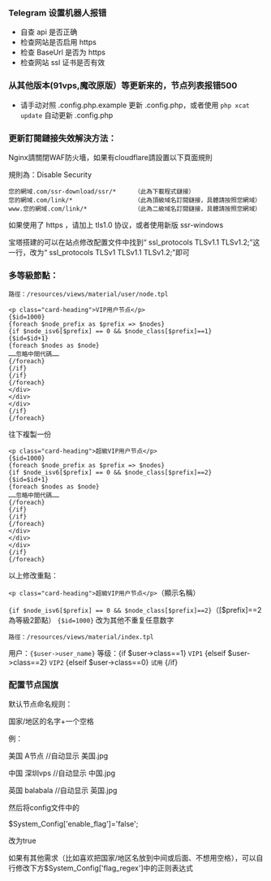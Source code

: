 ### Telegram 设置机器人报错
* 自查 api 是否正确
* 检查网站是否启用 https
* 检查 BaseUrl 是否为 https
* 检查网站 ssl 证书是否有效

### 从其他版本(91vps,魔改原版）等更新来的，节点列表报错500
* 请手动对照 .config.php.example 更新 .config.php，或者使用 `php xcat update` 自动更新 .config.php

### 更新訂閱鏈接失效解決方法：

Nginx請關閉WAF防火墻，如果有cloudflare請設置以下頁面規則

規則為：Disable Security
```
您的網域.com/ssr-download/ssr/*     （此為下載程式鏈接）
您的網域.com/link/*                 （此為頂級域名訂閱鏈接，具體請按照您網域）
www.您的網域.com/link/*             （此為二級域名訂閱鏈接，具體請按照您網域）
```
如果使用了 https ，请加上 tls1.0 协议，或者使用新版 ssr-windows

宝塔搭建的可以在站点修改配置文件中找到“ ssl_protocols TLSv1.1 TLSv1.2;”这一行，改为“ ssl_protocols TLSv1 TLSv1.1 TLSv1.2;”即可

### 多等級節點：

`路徑：/resources/views/material/user/node.tpl`

```
<p class="card-heading">VIP用户节点</p>
{$id=1000}
{foreach $node_prefix as $prefix => $nodes}
{if $node_isv6[$prefix] == 0 && $node_class[$prefix]==1}
{$id=$id+1}
{foreach $nodes as $node}
……忽略中間代碼……
{/foreach}
{/if}
{/if}
{/foreach}
</div>
</div>
</div>
{/if}
{/foreach}
```
往下複製一份

```
<p class="card-heading">超級VIP用户节点</p>
{$id=1000}
{foreach $node_prefix as $prefix => $nodes}
{if $node_isv6[$prefix] == 0 && $node_class[$prefix]==2}
{$id=$id+1}
{foreach $nodes as $node}
……忽略中間代碼……
{/foreach}
{/if}
{/if}
{/foreach}
</div>
</div>
</div>
{/if}
{/foreach}
```
以上修改重點：

`<p class="card-heading">超級VIP用户节点</p>`（顯示名稱）

`{if $node_isv6[$prefix] == 0 && $node_class[$prefix]==2}`（[$prefix]==2為等級2節點）
`{$id=1000}` 改为其他不重复任意数字



`路徑：/resources/views/material/index.tpl`
<p>用户：<code>{$user->user_name}</code>
 等级：{if $user->class==1}
<code>VIP1</code>
 {elseif $user->class==2}
<code>VIP2</code>
{elseif $user->class==0}
<code>试用</code>
{/if}

### 配置节点国旗

默认节点命名规则：

国家/地区的名字+一个空格

例：

美国 A节点 //自动显示 美国.jpg

中国 深圳vps //自动显示 中国.jpg

英国 balabala //自动显示 英国.jpg

然后将config文件中的

$System_Config['enable_flag']='false';

改为true

如果有其他需求（比如喜欢把国家/地区名放到中间或后面、不想用空格），可以自行修改下方$System_Config['flag_regex']中的正则表达式
